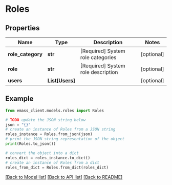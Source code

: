 # Roles


## Properties

Name | Type | Description | Notes
------------ | ------------- | ------------- | -------------
**role_category** | **str** | [Required] System role categories | [optional] 
**role** | **str** | [Required] System role description | [optional] 
**users** | [**List[Users]**](Users.md) |  | [optional] 

## Example

```python
from emass_client.models.roles import Roles

# TODO update the JSON string below
json = "{}"
# create an instance of Roles from a JSON string
roles_instance = Roles.from_json(json)
# print the JSON string representation of the object
print(Roles.to_json())

# convert the object into a dict
roles_dict = roles_instance.to_dict()
# create an instance of Roles from a dict
roles_from_dict = Roles.from_dict(roles_dict)
```
[[Back to Model list]](../README.md#documentation-for-models) [[Back to API list]](../README.md#documentation-for-api-endpoints) [[Back to README]](../README.md)


